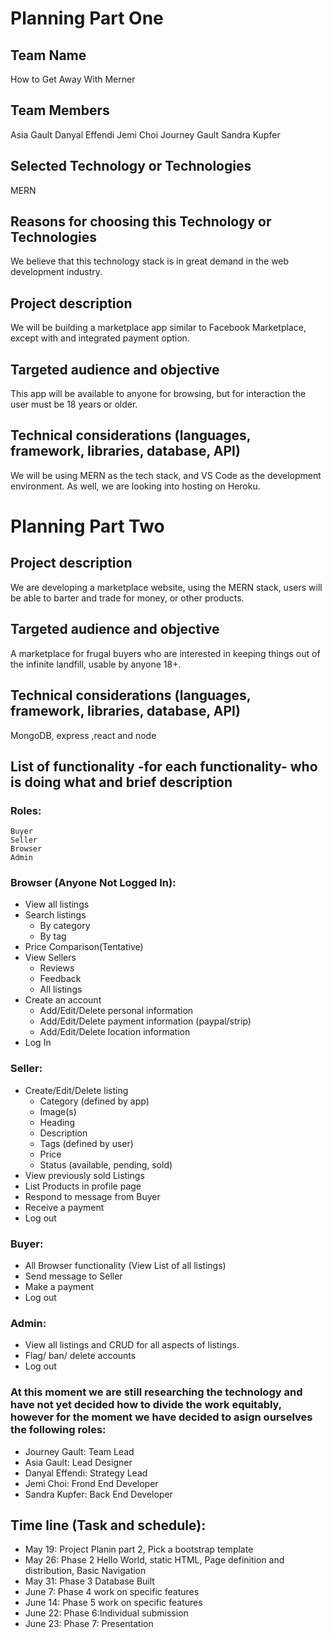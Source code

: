 # Planning Part One

## Team Name
How to Get Away With Merner

## Team Members
Asia Gault
Danyal Effendi
Jemi Choi
Journey Gault
Sandra Kupfer

## Selected Technology or Technologies
MERN

## Reasons for choosing this Technology  or Technologies
We believe that this technology stack is in great demand in the web development industry.

## Project description
We will be building a marketplace app similar to Facebook Marketplace, except with and integrated payment option.

## Targeted audience and objective
This app will be available to anyone for browsing, but for interaction the user must be 18 years or older.

## Technical considerations (languages, framework, libraries, database, API)
We will be using MERN as the tech stack, and VS Code as the development environment. As well, we are looking into hosting on Heroku.

# Planning Part Two

## Project description
We are developing a marketplace website, using the MERN stack, users will be able to barter and trade for money, or other products. 

## Targeted audience and objective
A marketplace for frugal buyers who are interested in keeping things out of the infinite landfill, usable by anyone 18+.

## Technical considerations (languages, framework, libraries, database, API)
MongoDB, express ,react and node

## List of functionality -for each functionality- who is doing what and brief description

### Roles:
	Buyer
	Seller
	Browser
	Admin

### Browser (Anyone Not Logged In):
- View all listings
- Search listings
  - By category
  - By tag
- Price Comparison(Tentative)
- View Sellers
  - Reviews
  - Feedback
  - All listings
- Create an account
  - Add/Edit/Delete personal information
  - Add/Edit/Delete payment information (paypal/strip)
  - Add/Edit/Delete location information
- Log In

### Seller:
- Create/Edit/Delete listing
  - Category (defined by app)
  - Image(s)
  - Heading
  - Description
  - Tags (defined by user)
  - Price
  - Status (available, pending, sold)
- View previously sold Listings
- List Products in profile page
- Respond to message from Buyer
- Receive a payment
- Log out

### Buyer: 
- All Browser functionality (View List of all listings)
- Send message to Seller
- Make a payment
- Log out

### Admin:
- View all listings and CRUD for all aspects of listings.
- Flag/ ban/ delete accounts 
- Log out


### At this moment we are still researching the technology and have not yet decided how to divide the work equitably, however for the moment we have decided to asign ourselves the following roles: 

- Journey Gault: Team Lead
- Asia Gault: Lead Designer
- Danyal Effendi: Strategy Lead
- Jemi Choi: Frond End Developer
- Sandra Kupfer: Back End Developer





## Time line (Task and schedule):

- May 19: Project Planin part 2, Pick a bootstrap template
- May 26: Phase 2 Hello World, static HTML, Page definition and distribution, Basic Navigation
- May 31: Phase 3 Database Built
- June 7: Phase 4 work on specific features
- June 14: Phase 5 work on specific features
- June 22: Phase 6:Individual submission
- June 23: Phase 7: Presentation



